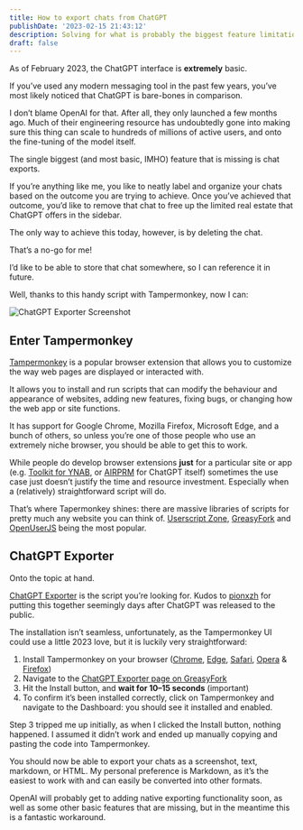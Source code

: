 ```yaml
---
title: How to export chats from ChatGPT
publishDate: '2023-02-15 21:43:12'
description: Solving for what is probably the biggest feature limitation of the app today, with a simple tool you can install in a less than a minute.
draft: false
---
```


As of February 2023, the ChatGPT interface is **extremely** basic.

If you’ve used any modern messaging tool in the past few years, you’ve most likely noticed that ChatGPT is bare-bones in comparison.

I don’t blame OpenAI for that. After all, they only launched a few months ago. Much of their engineering resource has undoubtedly gone into making sure this thing can scale to hundreds of millions of active users, and onto the fine-tuning of the model itself.

The single biggest (and most basic, IMHO) feature that is missing is chat exports.

If you’re anything like me, you like to neatly label and organize your chats based on the outcome you are trying to achieve. Once you’ve achieved that outcome, you’d like to remove that chat to free up the limited real estate that ChatGPT offers in the sidebar.

The only way to achieve this today, however, is by deleting the chat.

That’s a no-go for me!

I’d like to be able to store that chat somewhere, so I can reference it in future.

Well, thanks to this handy script with Tampermonkey, now I can:

![ChatGPT Exporter Screenshot](/export-chats-from-chatgpt.png 'image_tooltip')

## Enter Tampermonkey

[Tampermonkey](https://www.tampermonkey.net/) is a popular browser extension that allows you to customize the way web pages are displayed or interacted with.

It allows you to install and run scripts that can modify the behaviour and appearance of websites, adding new features, fixing bugs, or changing how the web app or site functions.

It has support for Google Chrome, Mozilla Firefox, Microsoft Edge, and a bunch of others, so unless you’re one of those people who use an extremely niche browser, you should be able to get this to work.

While people do develop browser extensions **just** for a particular site or app (e.g. [Toolkit for YNAB](https://www.toolkitforynab.com/), or [AIRPRM](https://www.aiprm.com/) for ChatGPT itself) sometimes the use case just doesn’t justify the time and resource investment. Especially when a (relatively) straightforward script will do.

That’s where Tapermonkey shines: there are massive libraries of scripts for pretty much any website you can think of. [Userscript Zone](https://www.userscript.zone/?utm_source=tm.net&utm_medium=scripts), [GreasyFork](https://greasyfork.org/) and [OpenUserJS](https://openuserjs.org/) being the most popular.

## ChatGPT Exporter

Onto the topic at hand.

[ChatGPT Exporter](https://github.com/pionxzh/chatgpt-exporter) is the script you’re looking for. Kudos to [pionxzh](https://github.com/pionxzh) for putting this together seemingly days after ChatGPT was released to the public.

The installation isn’t seamless, unfortunately, as the Tampermonkey UI could use a little 2023 love, but it is luckily very straightforward:

1. Install Tampermonkey on your browser ([Chrome](https://chrome.google.com/webstore/detail/dhdgffkkebhmkfjojejmpbldmpobfkfo), [Edge](https://microsoftedge.microsoft.com/addons/detail/iikmkjmpaadaobahmlepeloendndfphd), [Safari](https://apps.apple.com/us/app/tampermonkey/id1482490089), [Opera](https://addons.opera.com/en/extensions/details/tampermonkey-beta/) & [Firefox](https://addons.mozilla.org/en-US/firefox/addon/tampermonkey/))
2. Navigate to the [ChatGPT Exporter page on GreasyFork](https://greasyfork.org/en/scripts/456055-chatgpt-exporter)
3. Hit the Install button, and **wait for 10–15 seconds** (important)
4. To confirm it’s been installed correctly, click on Tampermonkey and navigate to the Dashboard: you should see it installed and enabled.

Step 3 tripped me up initially, as when I clicked the Install button, nothing happened. I assumed it didn’t work and ended up manually copying and pasting the code into Tampermonkey.

You should now be able to export your chats as a screenshot, text, markdown, or HTML. My personal preference is Markdown, as it’s the easiest to work with and can easily be converted into other formats.

OpenAI will probably get to adding native exporting functionality soon, as well as some other basic features that are missing, but in the meantime this is a fantastic workaround.

